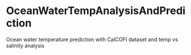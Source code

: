 # OceanWaterTempAnalysisAndPrediction
Ocean water temperature prediction with CalCOFI dataset and temp vs salinity analysis
